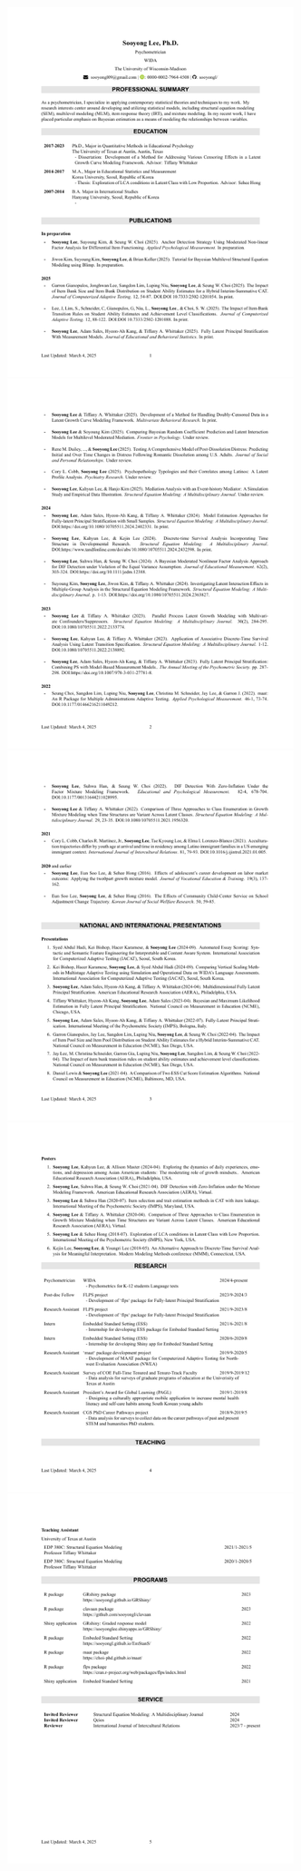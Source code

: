 
![](img/sooyonglee_vitae_cv_newversion_1.png)<!-- -->![](img/sooyonglee_vitae_cv_newversion_2.png)<!-- -->![](img/sooyonglee_vitae_cv_newversion_3.png)<!-- -->![](img/sooyonglee_vitae_cv_newversion_4.png)<!-- -->![](img/sooyonglee_vitae_cv_newversion_5.png)<!-- -->

<!-- [embed]sooyonglee_vitae_cv_newversion.pdf[/embed] -->
<!-- ![](CV/sooyonglee_vitae_cv_newversion.pdf){width=2000px, height=1500px} -->
<!-- (https://github.com/sooyongl/sylcv/blob/main/CV/sooyonglee_vitae_cv_newversion.pdf?raw=true) -->
